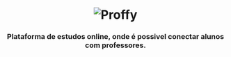 <!-- VARS -->

[logo-url]: https://camo.githubusercontent.com/74c8681f6d4521903b63e79173a72f0b849243be/68747470733a2f2f692e696d6775722e636f6d2f73356c546465502e706e67
[web-badge]: https://img.shields.io/badge/WEB-6842C2?logo=typescript&logoColor=47248F&label=Proffy&labelColor=6842C2&style=for-the-badge
[backend-badge]: https://img.shields.io/badge/BACKEND-04D361?logo=Node.js&logoColor=03A14A&label=Proffy&labelColor=04D361&style=for-the-badge
[mobile-badge]: https://img.shields.io/badge/MOBILE-494949?logo=react&logoColor=161616&label=Proffy&labelColor=494949&style=for-the-badge

<!-- VARS -->

<div align="center">

# ![Proffy][logo-url]

### Plataforma de estudos online, onde é possivel conectar alunos com professores.
